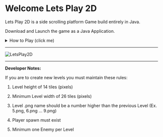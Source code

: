 # Welcome Lets Play 2D

Lets Play 2D is a side scrolling platform Game build entirely in Java. 

Download and Launch the game as a Java Application. 







<details><summary>How to Play (click me)</summary>
 

 
     * To complete a Level you must defeat all enemies without losing all your health.
 
     * To win, complete all Levels - Good luck and have fun! 
 
   <details><summary>While on MENU</summary>

      * PLAY - Start the game on Level 1.
      * OPTIONS - Opens the Options menu to control sound settings.
      * QUIT - Closes the game.
   </details>
   <details><summary>While Playing</summary>

      * BACKSPACE - Toggle the PAUSE menu.
      * ESCAPE - Toggle the PAUSE menu.
      * A - Move Left.
      * D - Move Right.
      * SPACE - Jump.
      * LEFTCLICK - Basic Attack.
      * RIGHTCLICK - Power Attack. 
      * BLUE POTION - Gain power bar stacks.
      * RED POTION - Gain health bar stacks.
   </details>
   <details><summary>While Paused</summary>

       * Toggle music.
       * Toggle Sound Effects.
       * Volume slider.
       * Return to Game Menu.
       * Restart Current Level.
       * Resume Game.
   </details>
   <details><summary>After Completing a Level</summary>

      * Return to Menu
      * Play Next Level
   </details>
</details>

 --------------------------------------------------------------------------------------------------------------------

![LetsPlay2D](https://user-images.githubusercontent.com/25712746/222812021-de8c0714-2e89-4541-a0d7-c2c377f8fabc.PNG)

 -------------------------------------------------------------------------------------------------------------------- 
 
**Developer Notes:**
 
If you are to create new levels you must maintain these rules:
 	
1. Level height of 14 tiles (pixels)

2. Minimum Level width of 26 tiles (pixels)

3. Level .png name should be a number higher than the previous Level (Ex. 5.png, 6.png ... 9.png)

4. Player spawn must exist

5. Minimum one Enemy per Level
 	
 	
